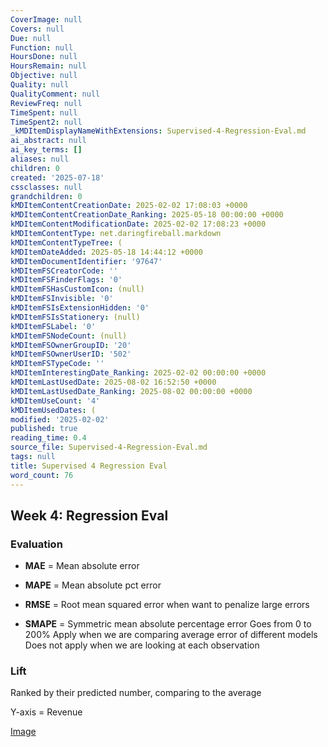 ```yaml
---
CoverImage: null
Covers: null
Due: null
Function: null
HoursDone: null
HoursRemain: null
Objective: null
Quality: null
QualityComment: null
ReviewFreq: null
TimeSpent: null
TimeSpent2: null
_kMDItemDisplayNameWithExtensions: Supervised-4-Regression-Eval.md
ai_abstract: null
ai_key_terms: []
aliases: null
children: 0
created: '2025-07-18'
cssclasses: null
grandchildren: 0
kMDItemContentCreationDate: 2025-02-02 17:08:03 +0000
kMDItemContentCreationDate_Ranking: 2025-05-18 00:00:00 +0000
kMDItemContentModificationDate: 2025-02-02 17:08:23 +0000
kMDItemContentType: net.daringfireball.markdown
kMDItemContentTypeTree: (
kMDItemDateAdded: 2025-05-18 14:44:12 +0000
kMDItemDocumentIdentifier: '97647'
kMDItemFSCreatorCode: ''
kMDItemFSFinderFlags: '0'
kMDItemFSHasCustomIcon: (null)
kMDItemFSInvisible: '0'
kMDItemFSIsExtensionHidden: '0'
kMDItemFSIsStationery: (null)
kMDItemFSLabel: '0'
kMDItemFSNodeCount: (null)
kMDItemFSOwnerGroupID: '20'
kMDItemFSOwnerUserID: '502'
kMDItemFSTypeCode: ''
kMDItemInterestingDate_Ranking: 2025-02-02 00:00:00 +0000
kMDItemLastUsedDate: 2025-08-02 16:52:50 +0000
kMDItemLastUsedDate_Ranking: 2025-08-02 00:00:00 +0000
kMDItemUseCount: '4'
kMDItemUsedDates: (
modified: '2025-02-02'
published: true
reading_time: 0.4
source_file: Supervised-4-Regression-Eval.md
tags: null
title: Supervised 4 Regression Eval
word_count: 76
---
```


## Week 4: Regression Eval

### Evaluation
- **MAE** = Mean absolute error
- **MAPE** = Mean absolute pct error
- **RMSE** = Root mean squared error
  when want to penalize large errors

- **SMAPE** = Symmetric mean absolute percentage error
  Goes from 0 to 200%
  Apply when we are comparing average error of different models
  Does not apply when we are looking at each observation

### Lift

Ranked by their predicted number, comparing to the average

Y-axis = Revenue

[Image](https://i.imgur.com/np7zERs.png)